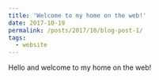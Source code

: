 ```yaml
---
title: 'Welcome to my home on the web!'
date: 2017-10-19
permalink: /posts/2017/10/blog-post-1/
tags:
  - website
---
```


Hello and welcome to my home on the web!